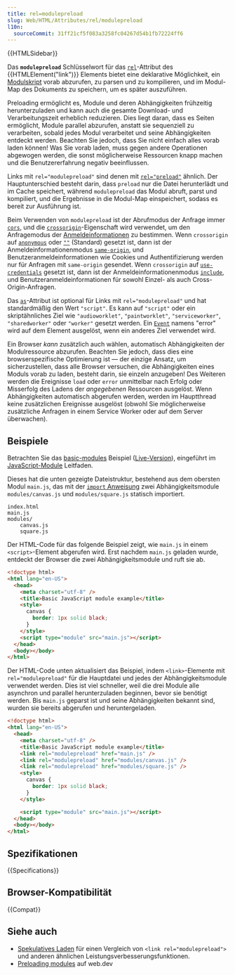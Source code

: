 ```yaml
---
title: rel=modulepreload
slug: Web/HTML/Attributes/rel/modulepreload
l10n:
  sourceCommit: 31ff21cf5f083a3258fc04267d54b1fb72224ff6
---
```


{{HTMLSidebar}}

Das **`modulepreload`** Schlüsselwort für das [`rel`](/de/docs/Web/HTML/Attributes/rel)-Attribut des {{HTMLElement("link")}} Elements bietet eine deklarative Möglichkeit, ein [Modulskript](/de/docs/Web/JavaScript/Guide/Modules) vorab abzurufen, zu parsen und zu kompilieren, und im Modul-Map des Dokuments zu speichern, um es später auszuführen.

Preloading ermöglicht es, Module und deren Abhängigkeiten frühzeitig herunterzuladen und kann auch die gesamte Download- und Verarbeitungszeit erheblich reduzieren.
Dies liegt daran, dass es Seiten ermöglicht, Module parallel abzurufen, anstatt sie sequenziell zu verarbeiten, sobald jedes Modul verarbeitet und seine Abhängigkeiten entdeckt werden.
Beachten Sie jedoch, dass Sie nicht einfach alles vorab laden können!
Was Sie vorab laden, muss gegen andere Operationen abgewogen werden, die sonst möglicherweise Ressourcen knapp machen und die Benutzererfahrung negativ beeinflussen.

Links mit `rel="modulepreload"` sind denen mit [`rel="preload"`](/de/docs/Web/HTML/Attributes/rel/preload) ähnlich.
Der Hauptunterschied besteht darin, dass `preload` nur die Datei herunterlädt und im Cache speichert, während `modulepreload` das Modul abruft, parst und kompiliert, und die Ergebnisse in die Modul-Map einspeichert, sodass es bereit zur Ausführung ist.

Beim Verwenden von `modulepreload` ist der Abrufmodus der Anfrage immer [`cors`](/de/docs/Web/API/Request/mode#cors), und die [`crossorigin`](/de/docs/Web/HTML/Attributes/crossorigin)-Eigenschaft wird verwendet, um den Anfragemodus der [Anmeldeinformationen](/de/docs/Web/API/Request/credentials) zu bestimmen.
Wenn `crossorigin` auf [`anonymous`](/de/docs/Web/HTML/Attributes/crossorigin#anonymous) oder [`""`](/de/docs/Web/HTML/Attributes/crossorigin#sect1) (Standard) gesetzt ist, dann ist der Anmeldeinformationenmodus [`same-origin`](/de/docs/Web/API/Request/credentials#same-origin), und Benutzeranmeldeinformationen wie Cookies und Authentifizierung werden nur für Anfragen mit `same-origin` gesendet.
Wenn `crossorigin` auf [`use-credentials`](/de/docs/Web/HTML/Attributes/crossorigin#use-credentials) gesetzt ist, dann ist der Anmeldeinformationenmodus [`include`](/de/docs/Web/API/Request/credentials#include), und Benutzeranmeldeinformationen für sowohl Einzel- als auch Cross-Origin-Anfragen.

Das [`as`](/de/docs/Web/HTML/Element/link#as)-Attribut ist optional für Links mit `rel="modulepreload"` und hat standardmäßig den Wert `"script"`.
Es kann auf `"script"` oder ein skriptähnliches Ziel wie `"audioworklet"`, `"paintworklet"`, `"serviceworker"`, `"sharedworker"` oder `"worker"` gesetzt werden.
Ein [`Event`](/de/docs/Web/API/Event/Event) namens "error" wird auf dem Element ausgelöst, wenn ein anderes Ziel verwendet wird.

Ein Browser _kann_ zusätzlich auch wählen, automatisch Abhängigkeiten der Modulressource abzurufen.
Beachten Sie jedoch, dass dies eine browserspezifische Optimierung ist — der einzige Ansatz, um sicherzustellen, dass alle Browser versuchen, die Abhängigkeiten eines Moduls vorab zu laden, besteht darin, sie einzeln anzugeben!
Des Weiteren werden die Ereignisse `load` oder `error` unmittelbar nach Erfolg oder Misserfolg des Ladens der _angegebenen_ Ressourcen ausgelöst.
Wenn Abhängigkeiten automatisch abgerufen werden, werden im Hauptthread keine zusätzlichen Ereignisse ausgelöst (obwohl Sie möglicherweise zusätzliche Anfragen in einem Service Worker oder auf dem Server überwachen).

## Beispiele

Betrachten Sie das [basic-modules](https://github.com/mdn/js-examples/tree/main/module-examples/basic-modules) Beispiel ([Live-Version](https://mdn.github.io/js-examples/module-examples/basic-modules/)), eingeführt im [JavaScript-Module](/de/docs/Web/JavaScript/Guide/Modules#basic_example_structure) Leitfaden.

Dieses hat die unten gezeigte Dateistruktur, bestehend aus dem obersten Modul `main.js`, das mit der [`import` Anweisung](/de/docs/Web/JavaScript/Reference/Statements/import) zwei Abhängigkeitsmodule `modules/canvas.js` und `modules/square.js` statisch importiert.

```plain
index.html
main.js
modules/
    canvas.js
    square.js
```

Der HTML-Code für das folgende Beispiel zeigt, wie `main.js` in einem `<script>`-Element abgerufen wird.
Erst nachdem `main.js` geladen wurde, entdeckt der Browser die zwei Abhängigkeitsmodule und ruft sie ab.

```html
<!doctype html>
<html lang="en-US">
  <head>
    <meta charset="utf-8" />
    <title>Basic JavaScript module example</title>
    <style>
      canvas {
        border: 1px solid black;
      }
    </style>
    <script type="module" src="main.js"></script>
  </head>
  <body></body>
</html>
```

Der HTML-Code unten aktualisiert das Beispiel, indem `<link>`-Elemente mit `rel="modulepreload"` für die Hauptdatei und jedes der Abhängigkeitsmodule verwendet werden.
Dies ist viel schneller, weil die drei Module alle asynchron und parallel herunterzuladen beginnen, bevor sie benötigt werden.
Bis `main.js` geparst ist und seine Abhängigkeiten bekannt sind, wurden sie bereits abgerufen und heruntergeladen.

```html
<!doctype html>
<html lang="en-US">
  <head>
    <meta charset="utf-8" />
    <title>Basic JavaScript module example</title>
    <link rel="modulepreload" href="main.js" />
    <link rel="modulepreload" href="modules/canvas.js" />
    <link rel="modulepreload" href="modules/square.js" />
    <style>
      canvas {
        border: 1px solid black;
      }
    </style>

    <script type="module" src="main.js"></script>
  </head>
  <body></body>
</html>
```

## Spezifikationen

{{Specifications}}

## Browser-Kompatibilität

{{Compat}}

## Siehe auch

- [Spekulatives Laden](/de/docs/Web/Performance/Guides/Speculative_loading) für einen Vergleich von `<link rel="modulepreload">` und anderen ähnlichen Leistungsverbesserungsfunktionen.
- [Preloading modules](https://web.dev/articles/modulepreload) auf web.dev
